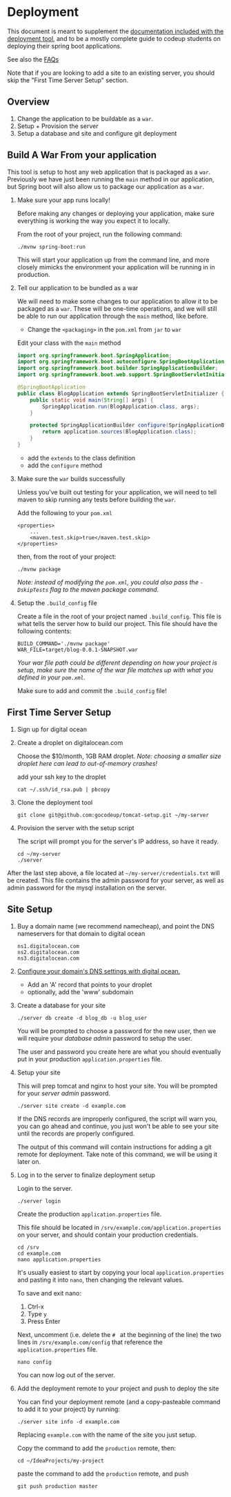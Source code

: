 # Deployment

This document is meant to supplement the [documentation included with the
deployment tool](https://github.com/gocodeup/tomcat-setup), and to be a mostly
complete guide to codeup students on deploying their spring boot applications.

See also the [FAQs](faq.md)

Note that if you are looking to add a site to an existing server, you should
skip the "First Time Server Setup" section.

## Overview

1. Change the application to be buildable as a `war`.
1. Setup + Provision the server
1. Setup a database and site and configure git deployment

## Build A War From your application

This tool is setup to host any web application that is packaged as a `war`.
Previously we have just been running the `main` method in our application, but
Spring boot will also allow us to package our application as a `war`.

1. Make sure your app runs locally!

    Before making any changes or deploying your application, make sure
    everything is working the way you expect it to locally.

    From the root of your project, run the following command:

    ```
    ./mvnw spring-boot:run
    ```

    This will start your application up from the command line, and more closely
    mimicks the environment your application will be running in in production.

1. Tell our application to be bundled as a war

    We will need to make some changes to our application to allow it to be
    packaged as a `war`. These will be one-time operations, and we will still be
    able to run our application through the `main` method, like before.

    - Change the `<packaging>` in the `pom.xml` from `jar` to `war`

    Edit your class with the `main` method

    ```java
    import org.springframework.boot.SpringApplication;
    import org.springframework.boot.autoconfigure.SpringBootApplication;
    import org.springframework.boot.builder.SpringApplicationBuilder;
    import org.springframework.boot.web.support.SpringBootServletInitializer;

    @SpringBootApplication
    public class BlogApplication extends SpringBootServletInitializer {
        public static void main(String[] args) {
            SpringApplication.run(BlogApplication.class, args);
        }

        protected SpringApplicationBuilder configure(SpringApplicationBuilder application) {
            return application.sources(BlogApplication.class);
        }
    }
    ```

    - add the `extends` to the class definition
    - add the `configure` method

1. Make sure the `war` builds successfully

    Unless you've built out testing for your application, we will need to tell
    maven to skip running any tests before building the `war`.

    Add the following to your `pom.xml`

    ```
    <properties>
        ...
        <maven.test.skip>true</maven.test.skip>
    </properties>
    ```

    then, from the root of your project:

    ```
    ./mvnw package
    ```

    *Note: instead of modifying the `pom.xml`, you could also pass the
    `-DskipTests` flag to the maven package command.*

1. Setup the `.build_config` file

    Create a file in the root of your project named `.build_config`. This file
    is what tells the server how to build our project. This file should have the
    following contents:

    ```
    BUILD_COMMAND='./mvnw package'
    WAR_FILE=target/blog-0.0.1-SNAPSHOT.war
    ```

    *Your war file path could be different depending on how your project is
    setup, make sure the name of the war file matches up with what you defined
    in your `pom.xml`.*

    Make sure to add and commit the `.build_config` file!

## First Time Server Setup

1. Sign up for digital ocean

1. Create a droplet on digitalocean.com

    Choose the $10/month, 1GB RAM droplet. *Note: choosing a smaller size
    droplet here can lead to out-of-memory crashes!*

    add your ssh key to the droplet

    ```
    cat ~/.ssh/id_rsa.pub | pbcopy
    ```

1. Clone the deployment tool

    ```
    git clone git@github.com:gocodeup/tomcat-setup.git ~/my-server
    ```

1. Provision the server with the setup script

    The script will prompt you for the server's IP address, so have it ready.

    ```
    cd ~/my-server
    ./server
    ```

After the last step above, a file located at `~/my-server/credentials.txt` will
be created. This file contains the admin password for your server, as well as
admin password for the mysql installation on the server.

## Site Setup

1. Buy a domain name (we recommend namecheap), and point the DNS nameservers for
   that domain to digital ocean

    ```
    ns1.digitalocean.com
    ns2.digitalocean.com
    ns3.digitalocean.com
    ```

1. [Configure your domain's DNS settings with digital ocean.](https://cloud.digitalocean.com/networking)

    - Add an 'A' record that points to your droplet
    - optionally, add the 'www' subdomain


1. Create a database for your site

    ```
    ./server db create -d blog_db -u blog_user
    ```

    You will be prompted to choose a password for the new user, then we will
    require your *database admin* password to setup the user.

    The user and password you create here are what you should eventually put in
    your production `application.properties` file.

1. Setup your site

    This will prep tomcat and nginx to host your site. You will be prompted for
    your *server admin* password.

    ```
    ./server site create -d example.com
    ```

    If the DNS records are improperly configured, the script will warn you, you
    can go ahead and continue, you just won't be able to see your site until the
    records are properly configured.

    The output of this command will contain instructions for adding a git remote
    for deployment. Take note of this command, we will be using it later on.

1. Log in to the server to finalize deployment setup

    Login to the server.

    ```
    ./server login
    ```

    Create the production `application.properties` file.

    This file should be located in `/srv/example.com/application.properties` on
    your server, and should contain your production credentials.

    ```
    cd /srv
    cd example.com
    nano application.properties
    ```

    It's usually easiest to start by copying your local `application.properties`
    and pasting it into `nano`, then changing the relevant values.

    To save and exit nano:

    1. Ctrl-x
    1. Type `y`
    1. Press Enter

    Next, uncomment (i.e. delete the `# ` at the beginning of the line) the two
    lines in `/srv/example.com/config` that reference the
    `application.properties` file.

    ```
    nano config
    ```

    You can now log out of the server.

1. Add the deployment remote to your project and push to deploy the site

    You can find your deployment remote (and a copy-pasteable command to add it
    to your project) by running:

    ```
    ./server site info -d example.com
    ```

    Replacing `example.com` with the name of the site you just setup.

    Copy the command to add the `production` remote, then:

    ```
    cd ~/IdeaProjects/my-project
    ```

    paste the command to add the `production` remote, and push

    ```
    git push production master
    ```
